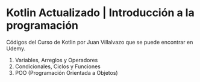 <h1>Kotlin Actualizado | Introducción a la programación</h1>
<p>Códigos del Curso de Kotlin por Juan Villalvazo que se puede encontrar en Udemy.</p>
<ol>
  <li>Variables, Arreglos y Operadores</li>
  <li>Condicionales, Ciclos y Funciones</li>
  <li>POO (Programación Orientada a Objetos)</li>
</ol>
